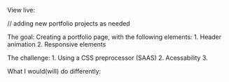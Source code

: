 View live:

// adding new portfolio projects as needed

The goal:
Creating a portfolio page, with the following elements: 1. Header animation 2. Responsive elements

The challenge: 1. Using a CSS preprocessor (SAAS) 2. Acessability 3.

What I would(will) do differently:
